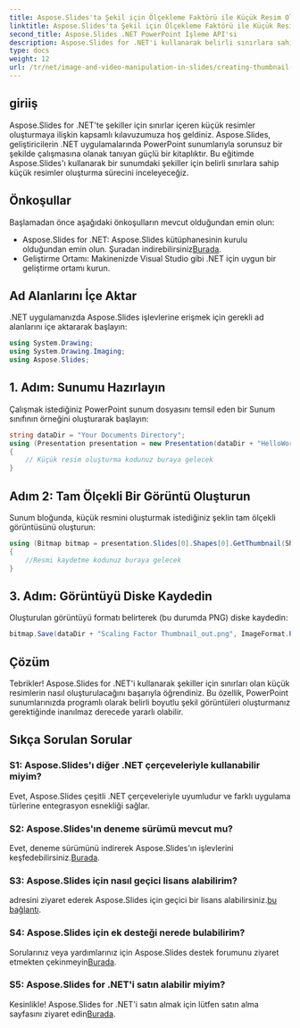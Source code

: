 ```yaml
---
title: Aspose.Slides'ta Şekil için Ölçekleme Faktörü ile Küçük Resim Oluşturma
linktitle: Aspose.Slides'ta Şekil için Ölçekleme Faktörü ile Küçük Resim Oluşturma
second_title: Aspose.Slides .NET PowerPoint İşleme API'si
description: Aspose.Slides for .NET'i kullanarak belirli sınırlara sahip PowerPoint küçük resimleri oluşturmayı öğrenin. Sorunsuz entegrasyon için adım adım kılavuzumuzu izleyin.
type: docs
weight: 12
url: /tr/net/image-and-video-manipulation-in-slides/creating-thumbnail-scaling-factor-shape/
---
```

## giriiş
Aspose.Slides for .NET'te şekiller için sınırlar içeren küçük resimler oluşturmaya ilişkin kapsamlı kılavuzumuza hoş geldiniz. Aspose.Slides, geliştiricilerin .NET uygulamalarında PowerPoint sunumlarıyla sorunsuz bir şekilde çalışmasına olanak tanıyan güçlü bir kitaplıktır. Bu eğitimde Aspose.Slides'ı kullanarak bir sunumdaki şekiller için belirli sınırlara sahip küçük resimler oluşturma sürecini inceleyeceğiz.
## Önkoşullar
Başlamadan önce aşağıdaki önkoşulların mevcut olduğundan emin olun:
-  Aspose.Slides for .NET: Aspose.Slides kütüphanesinin kurulu olduğundan emin olun. Şuradan indirebilirsiniz[Burada](https://releases.aspose.com/slides/net/).
- Geliştirme Ortamı: Makinenizde Visual Studio gibi .NET için uygun bir geliştirme ortamı kurun.
## Ad Alanlarını İçe Aktar
.NET uygulamanızda Aspose.Slides işlevlerine erişmek için gerekli ad alanlarını içe aktararak başlayın:
```csharp
using System.Drawing;
using System.Drawing.Imaging;
using Aspose.Slides;
```
## 1. Adım: Sunumu Hazırlayın
Çalışmak istediğiniz PowerPoint sunum dosyasını temsil eden bir Sunum sınıfının örneğini oluşturarak başlayın:
```csharp
string dataDir = "Your Documents Directory";
using (Presentation presentation = new Presentation(dataDir + "HelloWorld.pptx"))
{
    // Küçük resim oluşturma kodunuz buraya gelecek
}
```
## Adım 2: Tam Ölçekli Bir Görüntü Oluşturun
Sunum bloğunda, küçük resmini oluşturmak istediğiniz şeklin tam ölçekli görüntüsünü oluşturun:
```csharp
using (Bitmap bitmap = presentation.Slides[0].Shapes[0].GetThumbnail(ShapeThumbnailBounds.Shape, 1, 1))
{
    //Resmi kaydetme kodunuz buraya gelecek
}
```
## 3. Adım: Görüntüyü Diske Kaydedin
Oluşturulan görüntüyü formatı belirterek (bu durumda PNG) diske kaydedin:
```csharp
bitmap.Save(dataDir + "Scaling Factor Thumbnail_out.png", ImageFormat.Png);
```
## Çözüm
Tebrikler! Aspose.Slides for .NET'i kullanarak şekiller için sınırları olan küçük resimlerin nasıl oluşturulacağını başarıyla öğrendiniz. Bu özellik, PowerPoint sunumlarınızda programlı olarak belirli boyutlu şekil görüntüleri oluşturmanız gerektiğinde inanılmaz derecede yararlı olabilir.
## Sıkça Sorulan Sorular
### S1: Aspose.Slides'ı diğer .NET çerçeveleriyle kullanabilir miyim?
Evet, Aspose.Slides çeşitli .NET çerçeveleriyle uyumludur ve farklı uygulama türlerine entegrasyon esnekliği sağlar.
### S2: Aspose.Slides'ın deneme sürümü mevcut mu?
 Evet, deneme sürümünü indirerek Aspose.Slides'ın işlevlerini keşfedebilirsiniz.[Burada](https://releases.aspose.com/).
### S3: Aspose.Slides için nasıl geçici lisans alabilirim?
 adresini ziyaret ederek Aspose.Slides için geçici bir lisans alabilirsiniz.[bu bağlantı](https://purchase.aspose.com/temporary-license/).
### S4: Aspose.Slides için ek desteği nerede bulabilirim?
Sorularınız veya yardımlarınız için Aspose.Slides destek forumunu ziyaret etmekten çekinmeyin[Burada](https://forum.aspose.com/c/slides/11).
### S5: Aspose.Slides for .NET'i satın alabilir miyim?
 Kesinlikle! Aspose.Slides for .NET'i satın almak için lütfen satın alma sayfasını ziyaret edin[Burada](https://purchase.aspose.com/buy).